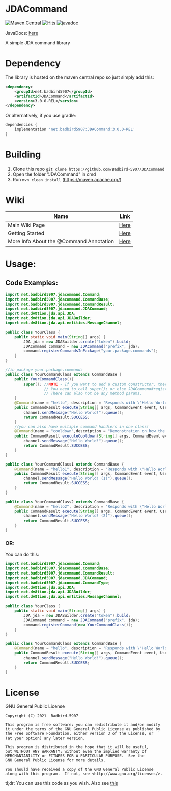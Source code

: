 # JDACommand
[![Maven Central](https://img.shields.io/maven-central/v/net.badbird5907/JDACommand.svg?label=Maven%20Central&style=for-the-badge)](https://search.maven.org/search?q=g:%22net.badbird5907%22%20AND%20a:%22JDACommand%22)
[![Hits](https://hits.seeyoufarm.com/api/count/incr/badge.svg?url=https%3A%2F%2Fgithub.com%2FBadbird-5907%2FJDACommand&count_bg=%236EFF00&title_bg=%23555555&icon=&icon_color=%23E7E7E7&title=Views+%28as+of+21%2F05%2F06%29&edge_flat=true)](https://hits.seeyoufarm.com)
[![javadoc](https://javadoc.io/badge2/net.badbird5907/JDACommand/javadoc.svg)](https://javadoc.io/doc/net.badbird5907/JDACommand)

JavaDocs: [here](https://www.javadoc.io/doc/net.badbird5907/JDACommand/latest/index.html)

A simple JDA command library

# Dependency
The library is hosted on the maven central repo so just simply add this:
```xml
<dependency>
    <groupId>net.badbird5907</groupId>
    <artifactId>JDACommand</artifactId>
    <version>3.0.0-REL</version>
</dependency>
```
Or alternatively, if you use gradle:
```groovy
dependencies {
    implementation 'net.badbird5907:JDACommand:3.0.0-REL'
}
```

# Building
1. Clone this repo `git clone https://github.com/Badbird-5907/JDACommand`
2. Open the folder "JDACommand" in cmd
3. Run `mvn clean install` (https://maven.apache.org/)

# Wiki
|  Name  |  Link  |
|---|---|
|  Main Wiki Page  |  [Here](https://github.com/Badbird-5907/JDACommand/wiki)  |
|  Getting Started  |  [Here](https://github.com/Badbird-5907/JDACommand/wiki/Getting-Started)  |
|  More Info About the @Command Annotation  |  [Here](https://github.com/Badbird-5907/JDACommand/wiki/The-@Command-Annotation---In-Depth)  |


# Usage:

## Code Examples:

```java
import net.badbird5907.jdacommand.Command;
import net.badbird5907.jdacommand.CommandBase;
import net.badbird5907.jdacommand.CommandResult;
import net.badbird5907.jdacommand.JDACommand;
import net.dv8tion.jda.api.JDA;
import net.dv8tion.jda.api.JDABuilder;
import net.dv8tion.jda.api.entities.MessageChannel;

public class YourClass {
    public static void main(String[] args) {
        JDA jda = new JDABuilder.create("token").build;
        JDACommand command = new JDACommand("prefix", jda);
        command.registerCommandsInPackage("your.package.commands");
    }
}

//in package your.package.commands
public class YourCommandClass extends CommandBase {
    public YourCommandClass(){
        super(); //NOTE - If you want to add a custom constructor, there are some limitations:
                 // You need to call super(); or else JDACommand#registerCommandsInPackage will not work.
                 // There can also not be any method params.
    }
    @Command(name = "hello", description = "Responds with \"Hello World!\"")
    public CommandResult execute(String[] args, CommandEvent event, User author, Member member, Guild guild, MessageChannel channel) {
        channel.sendMessage("Hello World!").queue();
        return CommandResult.SUCCESS;
    }
    //you can also have multiple command handlers in one class!
    @Command(name = "cooldown",description = "Demonstration on how the cooldown works!",cooldown = 10) //cooldown of 10 seconds
    public CommandResult executeCooldown(String[] args, CommandEvent event, User author, Member member, Guild guild, MessageChannel channel) {
        channel.sendMessage("Hello World!").queue();
        return CommandResult.SUCCESS;
    }
}

public class YourCommandClass1 extends CommandBase {
    @Command(name = "hello1", description = "Responds with \"Hello World!\"")
    public CommandResult execute(String[] args, CommandEvent event, User author, Member member, Guild guild, MessageChannel channel) {
        channel.sendMessage("Hello World! (1)").queue();
        return CommandResult.SUCCESS;
    }
}

public class YourCommandClass2 extends CommandBase {
    @Command(name = "hello2", description = "Responds with \"Hello World!\"")
    public CommandResult execute(String[] args, CommandEvent event, User author, Member member, Guild guild, MessageChannel channel) {
        channel.sendMessage("Hello World! (2)").queue();
        return CommandResult.SUCCESS;
    }
}
```
### OR:

You can do this:

```java
import net.badbird5907.jdacommand.Command;
import net.badbird5907.jdacommand.CommandBase;
import net.badbird5907.jdacommand.CommandResult;
import net.badbird5907.jdacommand.JDACommand;
import net.badbird5907.jdacommand.CommandType;
import net.dv8tion.jda.api.JDA;
import net.dv8tion.jda.api.JDABuilder;
import net.dv8tion.jda.api.entities.MessageChannel;

public class YourClass {
    public static void main(String[] args) {
        JDA jda = new JDABuilder.create("token").build;
        JDACommand command = new JDACommand("prefix", jda);
        command.registerCommand(new YourCommandClass());
    }
}

public class YourCommandClass extends CommandBase {
    @Command(name = "hello", description = "Responds with \"Hello World!\"",commandType = CommandType.FUN)
    public CommandResult execute(String[] args, CommandEvent event, User author, Member member, Guild guild, MessageChannel channel) {
        channel.sendMessage("Hello World!").queue();
        return CommandResult.SUCCESS;
    }
}
```


# License
GNU General Public License
```
Copyright (C) 2021  Badbird-5907

This program is free software: you can redistribute it and/or modify
it under the terms of the GNU General Public License as published by
the Free Software Foundation, either version 3 of the License, or
(at your option) any later version.

This program is distributed in the hope that it will be useful,
but WITHOUT ANY WARRANTY; without even the implied warranty of
MERCHANTABILITY or FITNESS FOR A PARTICULAR PURPOSE.  See the
GNU General Public License for more details.

You should have received a copy of the GNU General Public License
along with this program.  If not, see <http://www.gnu.org/licenses/>.
```
tl;dr: You can use this code as you wish.
Also see [this](/blob/master/license.md)
